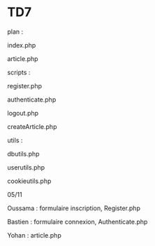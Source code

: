 # TD7
plan : 

index.php

article.php

scripts :

  register.php
  
  authenticate.php
  
  logout.php
  
  createArticle.php
 
utils :

  dbutils.php
  
  userutils.php
  
  cookieutils.php
  
  
  
  
  
05/11

Oussama : formulaire inscription, Register.php

Bastien :  formulaire connexion, Authenticate.php

Yohan : article.php
